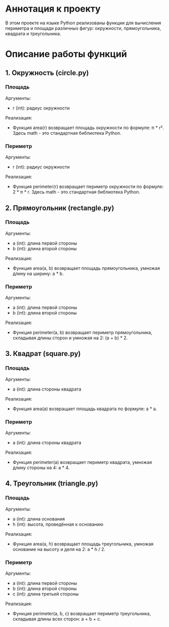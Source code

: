# Аннотация к проекту

В этом проекте на языке Python реализованы функции для вычисления периметра и площади различных фигур: окружности, прямоугольника, квадрата и треугольника.

# Описание работы функций

## 1. Окружность (circle.py)

### Площадь

Аргументы:
- r (int): радиус окружности

Реализация:
- Функция area(r) возвращает площадь окружности по формуле: π * r². Здесь math - это стандартная библиотека Python.

### Периметр

Аргументы:
- r (int): радиус окружности

Реализация:
- Функция perimeter(r) возвращает периметр окружности по формуле: 2 * π * r. Здесь math - это стандартная библиотека Python.

## 2. Прямоугольник (rectangle.py)

### Площадь

Аргументы:
- a (int): длина первой стороны
- b (int): длина второй стороны

Реализация:
- Функция area(a, b) возвращает площадь прямоугольника, умножая длину на ширину: a * b.

### Периметр

Аргументы:
- a (int): длина первой стороны
- b (int): длина второй стороны

Реализация:
- Функция perimeter(a, b) возвращает периметр прямоугольника, складывая длины сторон и умножая на 2: (a + b) * 2.

## 3. Квадрат (square.py)

### Площадь

Аргументы:
- a (int): длина стороны квадрата

Реализация:
- Функция area(a) возвращает площадь квадрата по формуле: a * a.

### Периметр

Аргументы:
- a (int): длина стороны квадрата

Реализация:
- Функция perimeter(a) возвращает периметр квадрата, умножая длину стороны на 4: a * 4.

## 4. Треугольник (triangle.py)

### Площадь

Аргументы:
- a (int): длина основания
- h (int): высота, проведённая к основанию

Реализация:
- Функция area(a, h) возвращает площадь треугольника, умножая основание на высоту и деля на 2: a * h / 2.

### Периметр

Аргументы:
- a (int): длина первой стороны
- b (int): длина второй стороны
- c (int): длина третьей стороны

Реализация:
- Функция perimeter(a, b, c) возвращает периметр треугольника, складывая длины всех сторон: a + b + c.